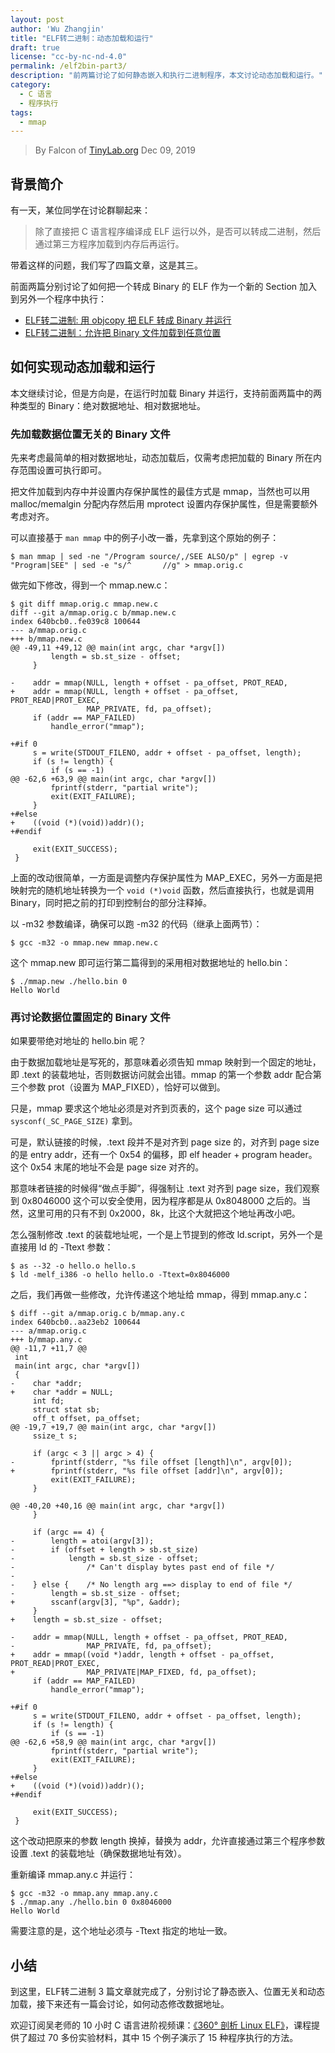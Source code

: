 ```yaml
---
layout: post
author: 'Wu Zhangjin'
title: "ELF转二进制：动态加载和运行"
draft: true
license: "cc-by-nc-nd-4.0"
permalink: /elf2bin-part3/
description: "前两篇讨论了如何静态嵌入和执行二进制程序，本文讨论动态加载和运行。"
category:
  - C 语言
  - 程序执行
tags:
  - mmap
---
```


> By Falcon of [TinyLab.org][1]
> Dec 09, 2019

## 背景简介

有一天，某位同学在讨论群聊起来：

> 除了直接把 C 语言程序编译成 ELF 运行以外，是否可以转成二进制，然后通过第三方程序加载到内存后再运行。

带着这样的问题，我们写了四篇文章，这是其三。

前面两篇分别讨论了如何把一个转成 Binary 的 ELF 作为一个新的 Section 加入到另外一个程序中执行：

* [ELF转二进制: 用 objcopy 把 ELF 转成 Binary 并运行](http://tinylab.org/elf2bin-part1)
* [ELF转二进制：允许把 Binary 文件加载到任意位置](http://tinylab.org/elf2bin-part2)

## 如何实现动态加载和运行

本文继续讨论，但是方向是，在运行时加载 Binary 并运行，支持前面两篇中的两种类型的 Binary：绝对数据地址、相对数据地址。

### 先加载数据位置无关的 Binary 文件

先来考虑最简单的相对数据地址，动态加载后，仅需考虑把加载的 Binary 所在内存范围设置可执行即可。

把文件加载到内存中并设置内存保护属性的最佳方式是 mmap，当然也可以用 malloc/memalgin 分配内存然后用 mprotect 设置内存保护属性，但是需要额外考虑对齐。

可以直接基于 `man mmap` 中的例子小改一番，先拿到这个原始的例子：

    $ man mmap | sed -ne "/Program source/,/SEE ALSO/p" | egrep -v "Program|SEE" | sed -e "s/^       //g" > mmap.orig.c

做完如下修改，得到一个 mmap.new.c：

    $ git diff mmap.orig.c mmap.new.c
    diff --git a/mmap.orig.c b/mmap.new.c
    index 640bcb0..fe039c8 100644
    --- a/mmap.orig.c
    +++ b/mmap.new.c
    @@ -49,11 +49,12 @@ main(int argc, char *argv[])
             length = sb.st_size - offset;
         }

    -    addr = mmap(NULL, length + offset - pa_offset, PROT_READ,
    +    addr = mmap(NULL, length + offset - pa_offset, PROT_READ|PROT_EXEC,
                     MAP_PRIVATE, fd, pa_offset);
         if (addr == MAP_FAILED)
             handle_error("mmap");

    +#if 0
         s = write(STDOUT_FILENO, addr + offset - pa_offset, length);
         if (s != length) {
             if (s == -1)
    @@ -62,6 +63,9 @@ main(int argc, char *argv[])
             fprintf(stderr, "partial write");
             exit(EXIT_FAILURE);
         }
    +#else
    +    ((void (*)(void))addr)();
    +#endif

         exit(EXIT_SUCCESS);
     }

上面的改动很简单，一方面是调整内存保护属性为 MAP_EXEC，另外一方面是把映射完的随机地址转换为一个 `void (*)void` 函数，然后直接执行，也就是调用 Binary，同时把之前的打印到控制台的部分注释掉。

以 -m32 参数编译，确保可以跑 -m32 的代码（继承上面两节）：

    $ gcc -m32 -o mmap.new mmap.new.c

这个 mmap.new 即可运行第二篇得到的采用相对数据地址的 hello.bin：

    $ ./mmap.new ./hello.bin 0
    Hello World

### 再讨论数据位置固定的 Binary 文件

如果要带绝对地址的 hello.bin 呢？

由于数据加载地址是写死的，那意味着必须告知 mmap 映射到一个固定的地址，即 .text 的装载地址，否则数据访问就会出错。mmap 的第一个参数 addr 配合第三个参数 prot（设置为 MAP_FIXED），恰好可以做到。

只是，mmap 要求这个地址必须是对齐到页表的，这个 page size 可以通过 `sysconf(_SC_PAGE_SIZE)` 拿到。

可是，默认链接的时候，.text 段并不是对齐到 page size 的，对齐到 page size 的是 entry addr，还有一个 0x54 的偏移，即 elf header + program header。这个 0x54 末尾的地址不会是 page size 对齐的。

那意味者链接的时候得“做点手脚”，得强制让 .text 对齐到 page size，我们观察到 0x8046000 这个可以安全使用，因为程序都是从 0x8048000 之后的。当然，这里可用的只有不到 0x2000，8k，比这个大就把这个地址再改小吧。

怎么强制修改 .text 的装载地址呢，一个是上节提到的修改 ld.script，另外一个是直接用 ld 的 -Ttext 参数：

    $ as --32 -o hello.o hello.s
    $ ld -melf_i386 -o hello hello.o -Ttext=0x8046000

之后，我们再做一些修改，允许传递这个地址给 mmap，得到 mmap.any.c：

    $ diff --git a/mmap.orig.c b/mmap.any.c
    index 640bcb0..aa23eb2 100644
    --- a/mmap.orig.c
    +++ b/mmap.any.c
    @@ -11,7 +11,7 @@
     int
     main(int argc, char *argv[])
     {
    -    char *addr;
    +    char *addr = NULL;
         int fd;
         struct stat sb;
         off_t offset, pa_offset;
    @@ -19,7 +19,7 @@ main(int argc, char *argv[])
         ssize_t s;

         if (argc < 3 || argc > 4) {
    -        fprintf(stderr, "%s file offset [length]\n", argv[0]);
    +        fprintf(stderr, "%s file offset [addr]\n", argv[0]);
             exit(EXIT_FAILURE);
         }

    @@ -40,20 +40,16 @@ main(int argc, char *argv[])
         }

         if (argc == 4) {
    -        length = atoi(argv[3]);
    -        if (offset + length > sb.st_size)
    -            length = sb.st_size - offset;
    -                /* Can't display bytes past end of file */
    -
    -    } else {    /* No length arg ==> display to end of file */
    -        length = sb.st_size - offset;
    +        sscanf(argv[3], "%p", &addr);
         }
    +    length = sb.st_size - offset;

    -    addr = mmap(NULL, length + offset - pa_offset, PROT_READ,
    -                MAP_PRIVATE, fd, pa_offset);
    +    addr = mmap((void *)addr, length + offset - pa_offset, PROT_READ|PROT_EXEC,
    +                MAP_PRIVATE|MAP_FIXED, fd, pa_offset);
         if (addr == MAP_FAILED)
             handle_error("mmap");

    +#if 0
         s = write(STDOUT_FILENO, addr + offset - pa_offset, length);
         if (s != length) {
             if (s == -1)
    @@ -62,6 +58,9 @@ main(int argc, char *argv[])
             fprintf(stderr, "partial write");
             exit(EXIT_FAILURE);
         }
    +#else
    +    ((void (*)(void))addr)();
    +#endif

         exit(EXIT_SUCCESS);
     }

这个改动把原来的参数 length 换掉，替换为 addr，允许直接通过第三个程序参数设置 .text 的装载地址（确保数据地址有效）。

重新编译 mmap.any.c 并运行：

    $ gcc -m32 -o mmap.any mmap.any.c
    $ ./mmap.any ./hello.bin 0 0x8046000
    Hello World

需要注意的是，这个地址必须与 -Ttext 指定的地址一致。

## 小结

到这里，ELF转二进制 3 篇文章就完成了，分别讨论了静态嵌入、位置无关和动态加载，接下来还有一篇会讨论，如何动态修改数据地址。

欢迎订阅吴老师的 10 小时 C 语言进阶视频课：[《360° 剖析 Linux ELF》](https://w.url.cn/s/AMcKZ3a)，课程提供了超过 70 多份实验材料，其中 15 个例子演示了 15 种程序执行的方法。

[1]: http://tinylab.org

